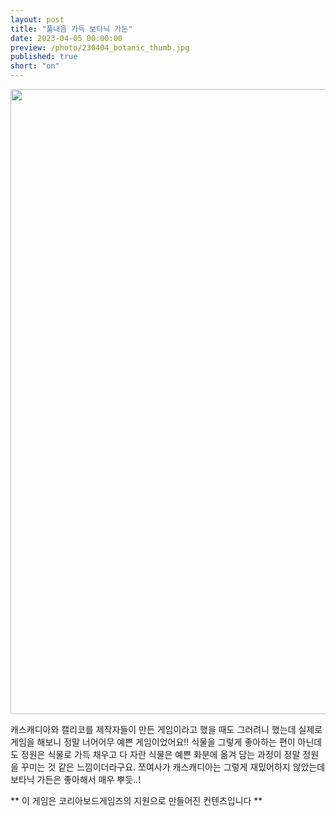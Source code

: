 ```yaml
---
layout: post
title: "풀내음 가득 보타닉 가든"
date: 2023-04-05 00:00:00
preview: /photo/230404_botanic_thumb.jpg
published: true
short: "on"
---
```


<img src="/photo/230404_botanic.jpg" width="1000">


캐스캐디아와 캘리코를 제작자들이 만든 게임이라고 했을 때도 그러려니 했는데
실제로 게임을 해보니 정말 너어어무 예쁜 게임이었어요!!
식물을 그렇게 좋아하는 편이 아닌데도 정원은 식물로 가득 채우고 다 자란 식물은 예쁜 화분에 옮겨 담는 과정이
정말 정원을 꾸미는 것 같은 느낌이더라구요.
쪼여사가 캐스캐디아는 그렇게 재밌어하지 않았는데 보타닉 가든은 좋아해서 매우 뿌듯..!

** 이 게임은 코리아보드게임즈의 지원으로 만들어진 컨텐츠입니다 **